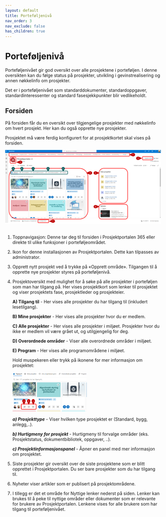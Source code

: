 ```yaml
---
layout: default
title: Porteføljenivå
nav_order: 3
nav_exclude: false
has_children: true
---
```


# Porteføljenivå

Porteføljenivået gir god oversikt over alle prosjektene i porteføljen. I denne oversikten kan du følge status på prosjekter, utvikling i gevinstrealisering og annen nøkkelinfo om prosjekter.

Det er i porteføljenivået som standarddokumenter, standardoppgaver, standardinteressenter og standard fasesjekkpunkter blir vedlikeholdt.

## Forsiden

På forsiden får du en oversikt over tilgjengelige prosjekter med
nøkkelinfo om hvert prosjekt. Her kan du også opprette nye prosjekter.

Prosjektet må være ferdig konfigurert for at prosjektkortet skal vises på forsiden.


<img src = "https://raw.githubusercontent.com/Puzzlepart/prosjektportalen-manual-kladd/main/Brukermanual/3%20Portefolje//media/3 Portefoljeforside.png" width ="100%" height ="50%" > 


1)  Toppnavigasjon: Denne tar deg til forsiden i Prosjektportalen 365 eller direkte til ulike funksjoner i porteføljeområdet.

2)  Ikon for denne installasjonen av Prosjektportalen. Dette kan
    tilpasses av administrator.

3)  Opprett nytt prosjekt ved å trykke på «Opprett område».
    Tilgangen til å opprette nye prosjekter styres på porteføljenivå.

4)  Prosjektoversikt med mulighet for å søke på alle prosjekter i
    porteføljen som man har tilgang på. Her vises prosjektkort som
    lenker til prosjektet og viser prosjektets fase, prosjektleder og prosjekteier. 
    
    **A) Tilgang til** - Her vises alle prosjekter du har tilgang til (inkludert lesetilgang).
    
    **B) Mine prosjekter** - Her vises alle prosjekter hvor du er medlem.

    **C) Alle prosjekter** - Her vises alle prosjekter i miljøet. Prosjekter hvor du ikke er medlem vil være grået ut, og utilgjengelig for deg.

    **D) Overordnede områder** - Viser alle overordnede områder i miljøet.

    **E) Program** - Her vises alle programområdene i miljøet.



    Hold muspekeren eller trykk på ikonene for mer informasjon om prosjektet:

    
    <img src = "https://raw.githubusercontent.com/Puzzlepart/prosjektportalen-manual-kladd/main/Brukermanual/3%20Portefolje//media/3 Portefoljeforside prosjektinfo.png" width ="50%" height ="30%" > 

           
    ***a) Prosjekttype*** - Viser hvilken type prosjektet er (Standard, bygg, anlegg,..).

    ***b) Hurtigmeny for prosjekt*** - Hurtigmeny til forvalge områder (eks. Prosjektstatus, dokumentbibliotek, oppgaver, ..).

    ***c) Prosjektinformasjonspanel*** - Åpner en panel med mer informasjon om prosjektet.
   

    
    
    
6)  Siste prosjekter gir oversikt over de siste prosjektene som er blitt opprettet i Prosjektportalen. Du ser bare prosjekter som du har tilgang til.

7)  Nyheter viser artikler som er publisert på prosjektområdene.
  
8)  I tillegg er det et område for Nyttige lenker nederst på siden. Lenker kan brukes til å peke til nyttige områder eller dokumenter som er relevante for brukere av Prosjektportalen. Lenkene vises for alle brukere     som har tilgang til porteføljenivået.


